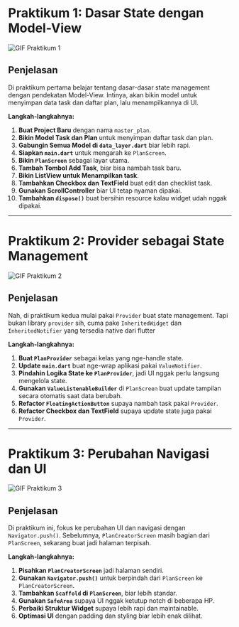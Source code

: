 # Praktikum 1: Dasar State dengan Model-View

![GIF Praktikum 1](assets/images/praktikum-1.gif)

## Penjelasan

Di praktikum pertama belajar tentang dasar-dasar state management dengan pendekatan Model-View. Intinya, akan bikin model untuk menyimpan data task dan daftar plan, lalu menampilkannya di UI.

**Langkah-langkahnya:**

1. **Buat Project Baru** dengan nama `master_plan`.
2. **Bikin Model Task dan Plan** untuk menyimpan daftar task dan plan.
3. **Gabungin Semua Model di `data_layer.dart`** biar lebih rapi.
4. **Siapkan `main.dart`** untuk mengarah ke `PlanScreen`.
5. **Bikin `PlanScreen`** sebagai layar utama.
6. **Tambah Tombol Add Task**, biar bisa nambah task baru.
7. **Bikin ListView untuk Menampilkan task**.
8. **Tambahkan Checkbox dan TextField** buat edit dan checklist task.
9. **Gunakan ScrollController** biar UI tetap nyaman dipakai.
10. **Tambahkan `dispose()`** buat bersihin resource kalau widget udah nggak dipakai.

---

# Praktikum 2: Provider sebagai State Management

![GIF Praktikum 2](assets/images/praktikum-2.gif)

## Penjelasan

Nah, di praktikum kedua mulai pakai `Provider` buat state management. Tapi bukan library `provider` sih, cuma pake `InheritedWidget` dan `InheritedNotifier` yang tersedia native dari flutter

**Langkah-langkahnya:**

1. **Buat `PlanProvider`** sebagai kelas yang nge-handle state.
2. **Update `main.dart`** buat nge-wrap aplikasi pakai `ValueNotifier`.
3. **Pindahin Logika State ke `PlanProvider`**, jadi UI nggak perlu langsung mengelola state.
4. **Gunakan `ValueListenableBuilder`** di `PlanScreen` buat update tampilan secara otomatis saat data berubah.
5. **Refactor `FloatingActionButton`** supaya nambah task pakai `Provider`.
6. **Refactor Checkbox dan TextField** supaya update state juga pakai `Provider`.

---

# Praktikum 3: Perubahan Navigasi dan UI

![GIF Praktikum 3](assets/images/praktikum-3.gif)

## Penjelasan

Di praktikum ini, fokus ke perubahan UI dan navigasi dengan `Navigator.push()`. Sebelumnya, `PlanCreatorScreen` masih bagian dari `PlanScreen`, sekarang buat jadi halaman terpisah.

**Langkah-langkahnya:**

1. **Pisahkan `PlanCreatorScreen`** jadi halaman sendiri.
2. **Gunakan `Navigator.push()`** untuk berpindah dari `PlanScreen` ke `PlanCreatorScreen`.
3. **Tambahkan `Scaffold` di `PlanScreen`**, biar lebih standar.
4. **Gunakan `SafeArea`** supaya UI nggak ketutup notch di beberapa HP.
5. **Perbaiki Struktur Widget** supaya lebih rapi dan maintainable.
6. **Optimasi UI** dengan padding dan styling biar lebih enak dilihat.
